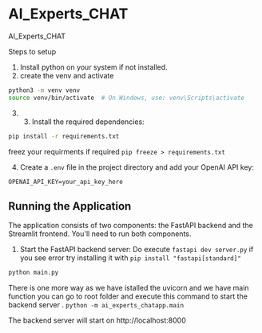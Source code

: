 # AI_Experts_CHAT
AI_Experts_CHAT



Steps to setup 

1. Install python on your system if not installed.
2. create the venv and activate
```bash
python3 -m venv venv
source venv/bin/activate  # On Windows, use: venv\Scripts\activate
```
3. 3. Install the required dependencies:
```bash
pip install -r requirements.txt
```
freez your requirments if required `pip freeze > requirements.txt`


4. Create a `.env` file in the project directory and add your OpenAI API key:
```
OPENAI_API_KEY=your_api_key_here
```

## Running the Application

The application consists of two components: the FastAPI backend and the Streamlit frontend. You'll need to run both components.

1. Start the FastAPI backend server: 
Do execute `fastapi dev server.py` if you see error try installing it with `pip install "fastapi[standard]" `
```bash
python main.py
```

There is one more way as we have istalled the uvicorn and we have main function you can go to root folder and execute this command to start the backend server . `python -m ai_experts_chatapp.main`

The backend server will start on http://localhost:8000

